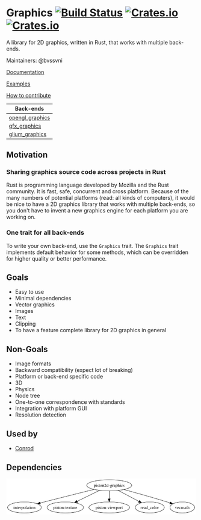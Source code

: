 # Graphics [![Build Status](https://travis-ci.org/PistonDevelopers/graphics.svg?branch=master)](https://travis-ci.org/PistonDevelopers/graphics) [![Crates.io](https://img.shields.io/crates/v/piston2d-graphics.svg)](https://crates.io/crates/piston2d-graphics) [![Crates.io](https://img.shields.io/crates/l/piston2d-graphics.svg)](https://github.com/PistonDevelopers/graphics/blob/master/LICENSE)

A library for 2D graphics, written in Rust, that works with multiple back-ends.

Maintainers: @bvssvni

[Documentation](https://docs.rs/piston2d-graphics)

[Examples](https://github.com/pistondevelopers/piston-examples)

[How to contribute](https://github.com/PistonDevelopers/piston/blob/master/CONTRIBUTING.md)

| Back-ends |
|--------------------|
| [opengl_graphics](https://github.com/pistondevelopers/opengl_graphics) |
| [gfx_graphics](https://github.com/pistondevelopers/gfx_graphics) |
| [glium_graphics](https://github.com/pistondevelopers/glium_graphics) |

## Motivation

### Sharing graphics source code across projects in Rust

Rust is programming language developed by Mozilla and the Rust community. It is fast, safe, concurrent and cross platform. Because of the many numbers of potential platforms (read: all kinds of computers), it would be nice to have a 2D graphics library that works with multiple back-ends, so you don't have to invent a new graphics engine for each platform you are working on.

### One trait for all back-ends

To write your own back-end, use the `Graphics` trait. The `Graphics` trait implements default behavior for some methods,
which can be overridden for higher quality or better performance.

## Goals

* Easy to use
* Minimal dependencies
* Vector graphics
* Images
* Text
* Clipping
* To have a feature complete library for 2D graphics in general

## Non-Goals

* Image formats
* Backward compatibility (expect lot of breaking)
* Platform or back-end specific code
* 3D
* Physics
* Node tree
* One-to-one correspondence with standards
* Integration with platform GUI
* Resolution detection

## Used by

- [Conrod](https://github.com/pistondevelopers/conrod)

## Dependencies

![dependencies](./Cargo.png)
